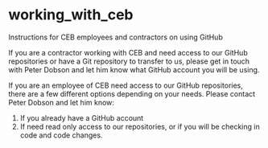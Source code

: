 # working_with_ceb
Instructions for CEB employees and contractors on using GitHub

If you are a contractor working with CEB and need access to our GitHub repositories or have a Git repository to transfer to us, please get in touch with Peter Dobson and let him know what GitHub account you will be using.

If you are an employee of CEB need access to our GitHub repositories, there are a few different options depending on your needs.  Please contact Peter Dobson and let him know:
  1. If you already have a GitHub account
  2. If need read only access to our repositories, or if you will be checking in code and code changes.
